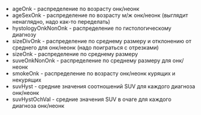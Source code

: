 - ageOnk - распределение по возрасту онк/неонк
- ageSexOnk - распределение по возрасту м/ж онк/неонк (выглядит ненаглядно, надо как-то переделать)
- hystologyOnkNonOnk - распределение по гистологическому диагнозу
- sizeDivOnk - распределение по среднему размеру и отклонению от среднего для онк/неонк (надо поиграться с отрезками)
- sizeOnk - распределение по среднему размеру
- suveOnkNonOnk - распределение по среднему размеру для онк/неонк
- smokeOnk - распределение по возрасту онк/неонк курящих и некурящих
- suvHyst - средние значения соотношений SUV для каждого диагноза онк/неонк
- suvHystOchVal - средние значения SUV в очаге для каждого диагноза онк/неонк
